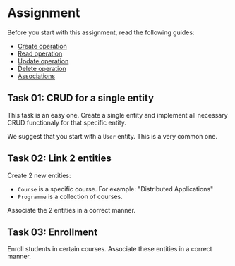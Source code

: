 # Assignment

Before you start with this assignment, read the following guides:

* [Create operation](../guide/1_create_op.md)
* [Read operation](../guide/2_read_op.md)
* [Update operation](../guide/3_update_op.md)
* [Delete operation](../guide/4_delete_op.md)
* [Associations](../guide/5_ecto_associations.md)

## Task 01: CRUD for a single entity

This task is an easy one. Create a single entity and implement all necessary CRUD functionaly for that specific entity.

We suggest that you start with a `User` entity. This is a very common one.

## Task 02: Link 2 entities

Create 2 new entities:

* `Course` is a specific course. For example: "Distributed Applications"
* `Programme` is a collection of courses.

Associate the 2 entities in a correct manner.

## Task 03: Enrollment

Enroll students in certain courses. Associate these entities in a correct manner.
